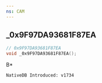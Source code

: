 ```yaml
---
ns: CAM
---
```

## _0x9F97DA93681F87EA

```c
// 0x9F97DA93681F87EA
void _0x9F97DA93681F87EA();
```

B*

```
NativeDB Introduced: v1734
```

